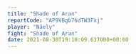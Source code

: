 ```yaml
---
title: "Shade of Aran"
reportCode: "AP9VBgb76dTW3Fxj"
player: "Näely"
fight: "Shade of Aran"
date: 2021-08-30T19:10:09.637000+00:00
---
```

